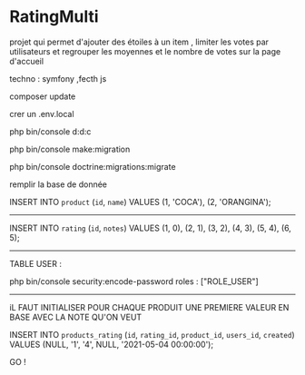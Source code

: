 # RatingMulti

projet qui permet d'ajouter des étoiles à un item , limiter les votes par utilisateurs et regrouper les moyennes et le nombre de votes sur la page d'accueil

techno : symfony ,fecth js

composer update

crer un .env.local

php bin/console d:d:c

php bin/console make:migration

php bin/console doctrine:migrations:migrate

remplir la base de donnée

INSERT INTO `product` (`id`, `name`) VALUES
(1, 'COCA'),
(2, 'ORANGINA');

-- --------------------------------------------------------
INSERT INTO `rating` (`id`, `notes`) VALUES
(1, 0),
(2, 1),
(3, 2),
(4, 3),
(5, 4),
(6, 5);
-- --------------------------------------------------------
TABLE USER :

php bin/console security:encode-password
roles : ["ROLE_USER"]

-- --------------------------------------------------------
iL FAUT INITIALISER POUR CHAQUE PRODUIT UNE PREMIERE VALEUR EN BASE AVEC LA NOTE QU'ON VEUT 

INSERT INTO `products_rating` (`id`, `rating_id`, `product_id`, `users_id`, `created`) 
VALUES (NULL, '1', '4', NULL, '2021-05-04 00:00:00');

GO !



